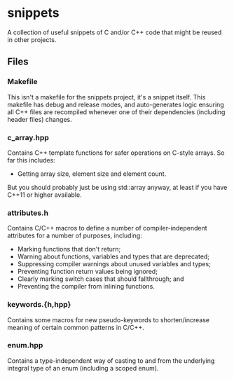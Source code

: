 # snippets
A collection of useful snippets of C and/or C++ code that might be
reused in other projects.

## Files

### Makefile

This isn't a makefile for the snippets project, it's a snippet
itself. This makefile has debug and release modes, and auto-generates
logic ensuring all C++ files are recompiled whenever one of their
dependencies (including header files) changes.

### c_array.hpp

Contains C++ template functions for safer operations on C-style
arrays. So far this includes:

- Getting array size, element size and element count.

But you should probably just be using std::array anyway, at least if
you have C++11 or higher available.

### attributes.h

Contains C/C++ macros to define a number of compiler-independent
attributes for a number of purposes, including:

- Marking functions that don't return;
- Warning about functions, variables and types that are deprecated;
- Suppressing compiler warnings about unused variables and types;
- Preventing function return values being ignored;
- Clearly marking switch cases that should fallthrough; and
- Preventing the compiler from inlining functions.

### keywords.{h,hpp}

Contains some macros for new pseudo-keywords to shorten/increase
meaning of certain common patterns in C/C++.

### enum.hpp

Contains a type-independent way of casting to and from the underlying
integral type of an enum (including a scoped enum).
